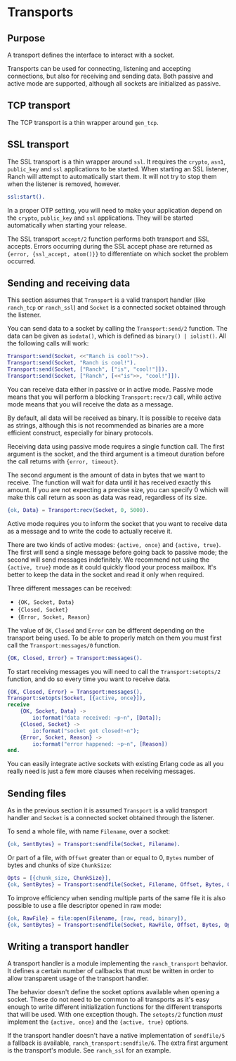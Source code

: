 Transports
==========

Purpose
-------

A transport defines the interface to interact with a socket.

Transports can be used for connecting, listening and accepting
connections, but also for receiving and sending data. Both
passive and active mode are supported, although all sockets
are initialized as passive.

TCP transport
-------------

The TCP transport is a thin wrapper around `gen_tcp`.

SSL transport
-------------

The SSL transport is a thin wrapper around `ssl`. It requires
the `crypto`, `asn1`, `public_key` and `ssl` applications
to be started. When starting an SSL listener, Ranch will attempt
to automatically start them. It will not try to stop them when
the listener is removed, however.

``` erlang
ssl:start().
```

In a proper OTP setting, you will need to make your application
depend on the `crypto`, `public_key` and `ssl` applications.
They will be started automatically when starting your release.

The SSL transport `accept/2` function performs both transport
and SSL accepts. Errors occurring during the SSL accept phase
are returned as `{error, {ssl_accept, atom()}}` to differentiate
on which socket the problem occurred.

Sending and receiving data
--------------------------

This section assumes that `Transport` is a valid transport handler
(like `ranch_tcp` or `ranch_ssl`) and `Socket` is a connected
socket obtained through the listener.

You can send data to a socket by calling the `Transport:send/2`
function. The data can be given as `iodata()`, which is defined as
`binary() | iolist()`. All the following calls will work:

``` erlang
Transport:send(Socket, <<"Ranch is cool!">>).
Transport:send(Socket, "Ranch is cool!").
Transport:send(Socket, ["Ranch", ["is", "cool!"]]).
Transport:send(Socket, ["Ranch", [<<"is">>, "cool!"]]).
```

You can receive data either in passive or in active mode. Passive mode
means that you will perform a blocking `Transport:recv/3` call, while
active mode means that you will receive the data as a message.

By default, all data will be received as binary. It is possible to
receive data as strings, although this is not recommended as binaries
are a more efficient construct, especially for binary protocols.

Receiving data using passive mode requires a single function call. The
first argument is the socket, and the third argument is a timeout duration
before the call returns with `{error, timeout}`.

The second argument is the amount of data in bytes that we want to receive.
The function will wait for data until it has received exactly this amount.
If you are not expecting a precise size, you can specify 0 which will make
this call return as soon as data was read, regardless of its size.

``` erlang
{ok, Data} = Transport:recv(Socket, 0, 5000).
```

Active mode requires you to inform the socket that you want to receive
data as a message and to write the code to actually receive it.

There are two kinds of active modes: `{active, once}` and
`{active, true}`. The first will send a single message before going
back to passive mode; the second will send messages indefinitely.
We recommend not using the `{active, true}` mode as it could quickly
flood your process mailbox. It's better to keep the data in the socket
and read it only when required.

Three different messages can be received:
 *  `{OK, Socket, Data}`
 *  `{Closed, Socket}`
 *  `{Error, Socket, Reason}`

The value of `OK`, `Closed` and `Error` can be different
depending on the transport being used. To be able to properly match
on them you must first call the `Transport:messages/0` function.

``` erlang
{OK, Closed, Error} = Transport:messages().
```

To start receiving messages you will need to call the `Transport:setopts/2`
function, and do so every time you want to receive data.

``` erlang
{OK, Closed, Error} = Transport:messages(),
Transport:setopts(Socket, [{active, once}]),
receive
    {OK, Socket, Data} ->
        io:format("data received: ~p~n", [Data]);
    {Closed, Socket} ->
        io:format("socket got closed!~n");
    {Error, Socket, Reason} ->
        io:format("error happened: ~p~n", [Reason])
end.
```

You can easily integrate active sockets with existing Erlang code as all
you really need is just a few more clauses when receiving messages.

Sending files
-------------

As in the previous section it is assumed `Transport` is a valid transport
handler and `Socket` is a connected socket obtained through the listener.

To send a whole file, with name `Filename`, over a socket:

```erlang
{ok, SentBytes} = Transport:sendfile(Socket, Filename).
```

Or part of a file, with `Offset` greater than or equal to 0, `Bytes` number of
bytes and chunks of size `ChunkSize`:

```erlang
Opts = [{chunk_size, ChunkSize}],
{ok, SentBytes} = Transport:sendfile(Socket, Filename, Offset, Bytes, Opts).
```

To improve efficiency when sending multiple parts of the same file it is also
possible to use a file descriptor opened in raw mode:

```erlang
{ok, RawFile} = file:open(Filename, [raw, read, binary]),
{ok, SentBytes} = Transport:sendfile(Socket, RawFile, Offset, Bytes, Opts).
```

Writing a transport handler
---------------------------

A transport handler is a module implementing the `ranch_transport` behavior.
It defines a certain number of callbacks that must be written in order to
allow transparent usage of the transport handler.

The behavior doesn't define the socket options available when opening a
socket. These do not need to be common to all transports as it's easy enough
to write different initialization functions for the different transports that
will be used. With one exception though. The `setopts/2` function *must*
implement the `{active, once}` and the `{active, true}` options.

If the transport handler doesn't have a native implementation of `sendfile/5` a
fallback is available, `ranch_transport:sendfile/6`. The extra first argument
is the transport's module. See `ranch_ssl` for an example.
